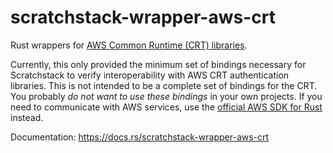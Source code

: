 # scratchstack-wrapper-aws-crt
Rust wrappers for [AWS Common Runtime (CRT) libraries](https://docs.aws.amazon.com/sdkref/latest/guide/common-runtime.html).

Currently, this only provided the minimum set of bindings necessary for Scratchstack to verify interoperability
with AWS CRT authentication libraries.  This is not intended to be a complete set of bindings for the CRT. You
probably *do not want to use these bindings* in your own projects. If you need to communicate with AWS services,
use the [official AWS SDK for Rust](https://github.com/awslabs/aws-sdk-rust) instead.

Documentation: https://docs.rs/scratchstack-wrapper-aws-crt
